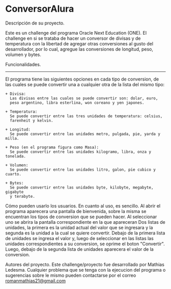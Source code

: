 # ConversorAlura

Descripción de su proyecto.

  Este es un challenge del programa Oracle Next Education (ONE).
  El challenge en si se trataba de hacer un conversor de divisas y de 
  temperatura con la libertad de agregar otras conversiones al gusto del 
  desarrollador, por lo cual, agregue las conversiones de longitud, peso, 
  volumen y bytes.

Funcionalidades.
<hr>

  El programa tiene las siguientes opciones en cada tipo de conversion, de
  las cuales se puede convertir una a cualquier otra de la lista del mismo tipo:
  
    + Divisa:
      Las divisas entre las cuales se puede convertir son: dolar, euro, 
      peso argentino, libra esterlina, won coreano y yen japones.

    + Temperatura:
      Se puede convertir entre las tres unidades de temperatura: celsius,
      farenheit y kelvin.

    + Longitud:
      Se puede convertir entre las unidades metro, pulgada, pie, yarda y milla.

    + Peso (en el programa figura como Masa):
      Se puede convertir entre las unidades kilogramo, libra, onza y tonelada.

    + Volumen:
      Se puede convertir entre las unidades litro, galon, pie cubico y cuarto.

    + Bytes:
      Se puede convertir entre las unidades byte, kilobyte, megabyte, gigabyte 
      y terabyte.
    
Cómo pueden usarlo los usuarios.
  En cuanto al uso, es sencillo. 
  Al abrir el programa aparecera una pantalla de bienvenida, sobre la misma se 
  encuentran los tipos de conversion que se pueden hacer. 
  Al seleccionar uno se abrira la pantalla correspondiente en la que apareceran
  Dos listas de unidades, la primera es la unidad actual del valor que se ingresara
  y la segunda es la unidad a la cual se quiere convertir. Debajo de la primera lista
  de unidades se ingresa el valor y, luego de seleccionar en las listas las unidades
  correspondientes a su conversion, se oprime el boton "Convertir". Luego, debajo de
  la segunda lista de unidades aparecera el valor de la conversion.

Autores del proyecto.
Este challenge/proyecto fue desarrollado por Mathias Ledesma. Cualquier problema que se 
tenga con la ejecucion del programa o sugerencias sobre le mismo pueden contactarse por el
correo romanmathias21@gmail.com
